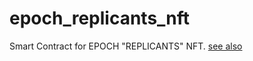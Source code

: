 # epoch_replicants_nft
Smart Contract for EPOCH "REPLICANTS" NFT.
[see also](https://github.com/uncopied/epoch_smart_contract)

